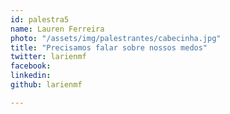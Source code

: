 ```yaml
---
id: palestra5
name: Lauren Ferreira
photo: "/assets/img/palestrantes/cabecinha.jpg"
title: "Precisamos falar sobre nossos medos"
twitter: larienmf
facebook:
linkedin:
github: larienmf

---
```


